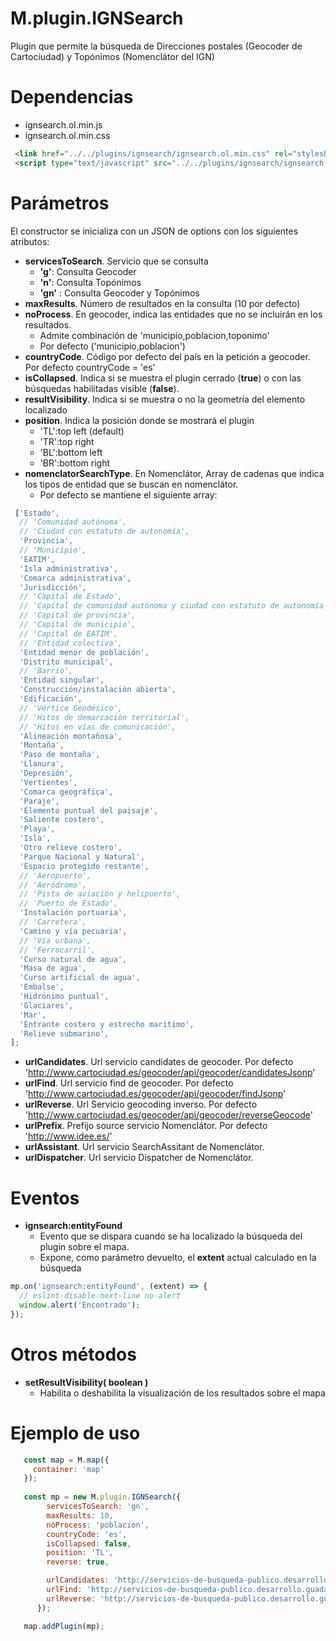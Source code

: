 # M.plugin.IGNSearch


Plugin que permite la búsqueda de Direcciones postales (Geocoder de Cartociudad) y Topónimos (Nomenclátor del IGN)

# Dependencias

- ignsearch.ol.min.js
- ignsearch.ol.min.css

```html
 <link href="../../plugins/ignsearch/ignsearch.ol.min.css" rel="stylesheet" />
 <script type="text/javascript" src="../../plugins/ignsearch/ignsearch.ol.min.js"></script>
```

# Parámetros

El constructor se inicializa con un JSON de options con los siguientes atributos:

- **servicesToSearch**. Servicio que se consulta
  - **'g'**: Consulta Geocoder
  - **'n'**: Consulta Topónimos
  - **'gn'** : Consulta Geocoder y Topónimos
- **maxResults**. Número de resultados en la consulta (10 por defecto)
- **noProcess**. En geocoder, indica las entidades que no se incluirán en los resultados.
  - Admite combinación de 'municipio,poblacion,toponimo'
  - Por defecto ('municipio,poblacion')
- **countryCode**. Código por defecto del país en la petición a geocoder. Por defecto countryCode = 'es'
- **isCollapsed**. Indica si se muestra el plugin cerrado (**true**) o con las búsquedas habilitadas visible (**false**).
- **resultVisibility**. Indica si se muestra o no la geometría del elemento localizado
- **position**. Indica la posición donde se mostrará el plugin
  - 'TL':top left (default)
  - 'TR':top right 
  - 'BL':bottom left 
  - 'BR':bottom right
- **nomenclatorSearchType**. En Nomenclátor, Array de cadenas que indica los tipos de entidad que se buscan en nomenclátor.
  - Por defecto se mantiene el siguiente array: 

```javascript
 ['Estado',
  // 'Comunidad autónoma',
  // 'Ciudad con estatuto de autonomía',
  'Provincia',
  // 'Municipio',
  'EATIM',
  'Isla administrativa',
  'Comarca administrativa',
  'Jurisdicción',
  // 'Capital de Estado',
  // 'Capital de comunidad autónoma y ciudad con estatuto de autonomía',
  // 'Capital de provincia',
  // 'Capital de municipio',
  // 'Capital de EATIM',
  // 'Entidad colectiva',
  'Entidad menor de población',
  'Distrito municipal',
  // 'Barrio',
  'Entidad singular',
  'Construcción/instalación abierta',
  'Edificación',
  // 'Vértice Geodésico',
  // 'Hitos de demarcación territorial',
  // 'Hitos en vías de comunicación',
  'Alineación montañosa',
  'Montaña',
  'Paso de montaña',
  'Llanura',
  'Depresión',
  'Vertientes',
  'Comarca geográfica',
  'Paraje',
  'Elemento puntual del paisaje',
  'Saliente costero',
  'Playa',
  'Isla',
  'Otro relieve costero',
  'Parque Nacional y Natural',
  'Espacio protegido restante',
  // 'Aeropuerto',
  // 'Aeródromo',
  // 'Pista de aviación y helipuerto',
  // 'Puerto de Estado',
  'Instalación portuaria',
  // 'Carretera',
  'Camino y vía pecuaria',
  // 'Vía urbana',
  // 'Ferrocarril',
  'Curso natural de agua',
  'Masa de agua',
  'Curso artificial de agua',
  'Embalse',
  'Hidrónimo puntual',
  'Glaciares',
  'Mar',
  'Entrante costero y estrecho marítimo',
  'Relieve submarino',
];
```
- **urlCandidates**. Url servicio candidates de geocoder. Por defecto 'http://www.cartociudad.es/geocoder/api/geocoder/candidatesJsonp'
- **urlFind**. Url servicio find de geocoder. Por defecto 'http://www.cartociudad.es/geocoder/api/geocoder/findJsonp'
- **urlReverse**. Url Servicio geocoding inverso. Por defecto 'http://www.cartociudad.es/geocoder/api/geocoder/reverseGeocode'
- **urlPrefix**. Prefijo source servicio Nomenclátor. Por defecto 'http://www.idee.es/'
- **urlAssistant**. Url servicio SearchAssitant de Nomenclátor.
- **urlDispatcher**. Url servicio Dispatcher de Nomenclátor.

# Eventos

- **ignsearch:entityFound**
  - Evento que se dispara cuando se ha localizado la búsqueda del plugin sobre el mapa.
  - Expone, como parámetro devuelto, el **extent** actual calculado en la búsqueda

```javascript
mp.on('ignsearch:entityFound', (extent) => {
  // eslint-disable-next-line no-alert
  window.alert('Encontrado');
});
```

# Otros métodos

- **setResultVisibility( boolean )** 
  - Habilita o deshabilita la visualización de los resultados sobre el mapa


# Ejemplo de uso

```javascript
   const map = M.map({
     container: 'map'
   });
  
   const mp = new M.plugin.IGNSearch({
        servicesToSearch: 'gn',
        maxResults: 10,
        noProcess: 'poblacion',
        countryCode: 'es',
        isCollapsed: false,
        position: 'TL',
        reverse: true,

        urlCandidates: 'http://servicios-de-busqueda-publico.desarrollo.guadaltel.es/geocoder/api/geocoder/candidatesJsonp',
        urlFind: 'http://servicios-de-busqueda-publico.desarrollo.guadaltel.es/geocoder/api/geocoder/findJsonp',
        urlReverse: 'http://servicios-de-busqueda-publico.desarrollo.guadaltel.es/geocoder/api/geocoder/reverseGeocode',
      });

   map.addPlugin(mp);
```

